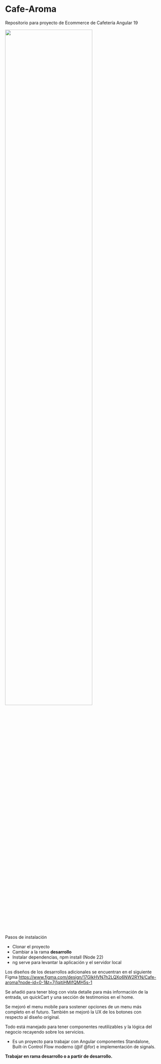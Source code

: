 # Cafe-Aroma
Repositorio para proyecto de Ecommerce de Cafetería Angular 19

<img src="https://drive.google.com/uc?export=view&id=1s7VbsTOYACKbTLZu3AOpv4GWUj_z86qN" style="width: 75%;">

Pasos de instalación

<ul>
  <li>Clonar el proyecto</li>
  <li>Cambiar a la rama <b>desarrollo</b></li>
  <li>Instalar dependencias, npm install (Node 22)</li>
  <li>ng serve para levantar la aplicación y el servidor local</li>
</ul>

Los diseños de los desarrollos adicionales se encuentran en el siguiente Figma https://www.figma.com/design/17GlkHVN7h2LQXo6NW2RYN/Cafe-aroma?node-id=0-1&t=7j1qitiHMifQMH5s-1

Se añadió para tener blog con vista detalle para más información de la entrada, un quickCart y una sección de testimonios en el home.

Se mejoró el menu mobile para sostener opciones de un menu más completo en el futuro.
También se mejoró la UX de los botones con respecto al diseño original.

Todo está manejado para tener componentes reutilizables y la lógica del negocio recayendo sobre los servicios.

- Es un proyecto para trabajar con Angular componentes Standalone, Built-in Control Flow moderno (@if @for) e implementación de signals.

<b>Trabajar en rama desarrollo o a partir de desarrollo.</b>
